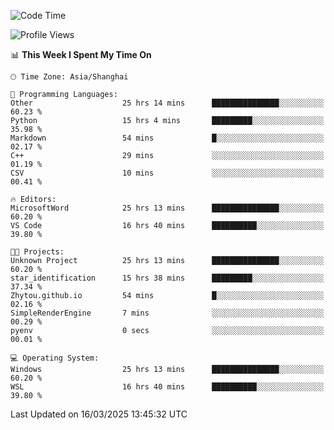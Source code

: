 <!--START_SECTION:waka-->
![Code Time](http://img.shields.io/badge/Code%20Time-2%2C417%20hrs%2031%20mins-blue)

![Profile Views](http://img.shields.io/badge/Profile%20Views-1-blue)

📊 **This Week I Spent My Time On** 

```text
🕑︎ Time Zone: Asia/Shanghai

💬 Programming Languages: 
Other                    25 hrs 14 mins      ███████████████░░░░░░░░░░   60.23 % 
Python                   15 hrs 4 mins       █████████░░░░░░░░░░░░░░░░   35.98 % 
Markdown                 54 mins             █░░░░░░░░░░░░░░░░░░░░░░░░   02.17 % 
C++                      29 mins             ░░░░░░░░░░░░░░░░░░░░░░░░░   01.19 % 
CSV                      10 mins             ░░░░░░░░░░░░░░░░░░░░░░░░░   00.41 % 

🔥 Editors: 
MicrosoftWord            25 hrs 13 mins      ███████████████░░░░░░░░░░   60.20 % 
VS Code                  16 hrs 40 mins      ██████████░░░░░░░░░░░░░░░   39.80 % 

🐱‍💻 Projects: 
Unknown Project          25 hrs 13 mins      ███████████████░░░░░░░░░░   60.20 % 
star_identification      15 hrs 38 mins      █████████░░░░░░░░░░░░░░░░   37.34 % 
Zhytou.github.io         54 mins             █░░░░░░░░░░░░░░░░░░░░░░░░   02.16 % 
SimpleRenderEngine       7 mins              ░░░░░░░░░░░░░░░░░░░░░░░░░   00.29 % 
pyenv                    0 secs              ░░░░░░░░░░░░░░░░░░░░░░░░░   00.01 % 

💻 Operating System: 
Windows                  25 hrs 13 mins      ███████████████░░░░░░░░░░   60.20 % 
WSL                      16 hrs 40 mins      ██████████░░░░░░░░░░░░░░░   39.80 % 
```


 Last Updated on 16/03/2025 13:45:32 UTC
<!--END_SECTION:waka-->